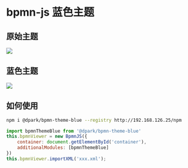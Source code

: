 # bpmn-js 蓝色主题

## 原始主题
![](http://192.168.126.25/codimd/uploads/upload_79ad802f162756c08f9d277393647df5.png)

## 蓝色主题
![](http://192.168.126.25/codimd/uploads/upload_f26b802e9c8e71ba2616dd72d0fb6e40.png)

## 如何使用
``` bash
npm i @dpark/bpmn-theme-blue --registry http://192.168.126.25/npm
```

```js
import bpmnThemeBlue from '@dpark/bpmn-theme-blue'
this.bpmnViewer = new BpmnJS({
    container: document.getElementById('container'),
    additionalModules: [bpmnThemeBlue]
})
this.bpmnViewer.importXML('xxx.xml');
```
